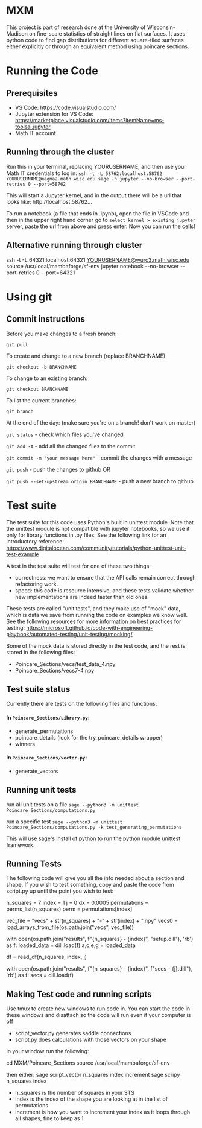 # MXM
This project is part of research done at the University of Wisconsin-Madison on fine-scale statistics of straight lines on flat surfaces. It uses python code to find gap distributions for different square-tiled surfaces either explicitly or through an equivalent method using poincare sections.

# Running the Code
## Prerequisites 
- VS Code: https://code.visualstudio.com/
- Jupyter extension for VS Code: https://marketplace.visualstudio.com/items?itemName=ms-toolsai.jupyter
- Math IT account 


## Running through the cluster
Run this in your terminal, replacing YOURUSERNAME, and then use your Math IT credentials to log in:
`ssh -t -L 58762:localhost:58762 YOURUSERNAME@magma2.math.wisc.edu sage -n jupyter --no-browser --port-retries 0 --port=58762`

This will start a Jupyter kernel, and in the output there will be a url that looks like: http://localhost:58762... 

To run a notebook (a file that ends in .ipynb), open the file in VSCode and then in the upper right hand corner go to 
`select kernel > existing jupyter` server, paste the url from above and press enter. Now you can run the cells!

## Alternative running through cluster
ssh -t -L 64321:localhost:64321 YOURUSERNAME@wurc3.math.wisc.edu
source /usr/local/mambaforge/sf-env
jupyter notebook --no-browser --port-retries 0 --port=64321

# Using git 
## Commit instructions
Before you make changes to a fresh branch:  

`git pull` 

To create and change to a new branch (replace BRANCHNAME)  

`git checkout -b BRANCHNAME`

To change to an existing branch:  

`git checkout BRANCHNAME`

To list the current branches:  

`git branch`

At the end of the day: (make sure you're on a branch! don't work on master)  

`git status` - check which files you've changed

`git add -A` - add all the changed files to the commit

`git commit -m "your message here"` - commit the changes with a message  

`git push` - push the changes to github OR

`git push --set-upstream origin BRANCHNAME` - push a new branch to github


# Test suite
The test suite for this code uses Python's built in unittest module. Note that 
the unittest module is not compatible with jupyter notebooks, so we use it only
for library functions in .py files. See the following link for an introductory 
reference:
https://www.digitalocean.com/community/tutorials/python-unittest-unit-test-example

A test in the test suite will test for one of these two things:
- correctness: we want to ensure that the API calls remain correct through 
  refactoring work.
- speed: this code is resource intensive, and these tests validate whether new 
  implementations are indeed faster than old ones.

These tests are called "unit tests", and they make use of "mock" data, which is 
data we save from running the code on examples we know well. See the following 
resources for more information on best practices for testing: https://microsoft.github.io/code-with-engineering-playbook/automated-testing/unit-testing/mocking/  

Some of the mock data is stored directly in the test code, and the rest is stored
in the following files:
- Poincare_Sections/vecs/test_data_4.npy
- Poincare_Sections/vecs7-4.npy

## Test suite status
Currently there are tests on the following files and functions:
#### In `Poincare_Sections/Library.py`:
- generate_permutations
- poincare_details (look for the try_poincare_details wrapper)
- winners
#### In `Poincare_Sections/vector.py`:
- generate_vectors

## Running unit tests
run all unit tests on a file
`sage --python3 -m unittest Poincare_Sections/computations.py`

run a specific test
`sage --python3 -m unittest Poincare_Sections/computations.py -k test_generating_permutations`

This will use sage's install of python to run the python module unittest framework.

## Running Tests
The following code will give you all the info needed about a section and shape. If you wish to test something,
copy and paste the code from script.py up until the point you wish to test:

n_squares = 7
index = 1
j = 0
dx = 0.0005
permutations = perms_list(n_squares)
perm = permutations[index]

vec_file = "vecs" + str(n_squares) + "-" + str(index) + ".npy"
vecs0 = load_arrays_from_file(os.path.join("vecs", vec_file))

with open(os.path.join("results", f"{n_squares} - {index}", "setup.dill"), 'rb') as f:
    loaded_data = dill.load(f)
a,c,e,g = loaded_data

df = read_df(n_squares, index, j)

with open(os.path.join("results", f"{n_squares} - {index}", f"secs - {j}.dill"), 'rb') as f:
    secs = dill.load(f)

## Making Test code and running scripts
Use tmux to create new windows to run code in. You can start the code in these windows and disattach so the code will run even if your computer is off
- script_vector.py generates saddle connections
- script.py does calculations with those vectors on your shape

In your window run the following:

cd MXM/Poincare_Sections
source /usr/local/mambaforge/sf-env

then either:
sage script_vector n_squares index increment
sage scripy n_squares index

- n_squares is the number of squares in your STS
- index is the index of the shape you are looking at in the list of permutations
- increment is how you want to increment your index as it loops through all shapes, fine to keep as 1
